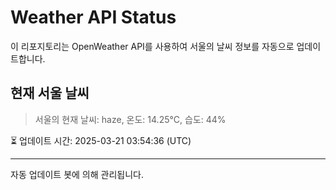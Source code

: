 
# Weather API Status

이 리포지토리는 OpenWeather API를 사용하여 서울의 날씨 정보를 자동으로 업데이트합니다.

## 현재 서울 날씨
> 서울의 현재 날씨: haze, 온도: 14.25°C, 습도: 44%

⏳ 업데이트 시간: 2025-03-21 03:54:36 (UTC)

---
자동 업데이트 봇에 의해 관리됩니다.
